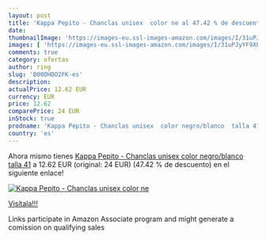 ```yaml
---
layout: post
title: 'Kappa Pepito - Chanclas unisex  color ne al 47.42 % de descuento'
date: 
thumbnailImage: 'https://images-eu.ssl-images-amazon.com/images/I/31uPJyYF9XL._SL200_.jpg'
images: [ 'https://images-eu.ssl-images-amazon.com/images/I/31uPJyYF9XL._SL200_.jpg' ]
comments: true
category: ofertas
author: ring
slug: 'B00OHDO2FK-es'
description:
actualPrice: 12.62 EUR
currency: EUR
price: 12.62
comparePrice: 24 EUR
inStock: true
prodname: 'Kappa Pepito - Chanclas unisex  color negro/blanco  talla 41'
country: 'es'
---
```


Ahora mismo tienes [Kappa Pepito - Chanclas unisex  color negro/blanco  talla 41](https://www.amazon.es/dp/B00OHDO2FK/?tag=tolees-21) a 12.62 EUR (original: 24 EUR) (47.42 %  de descuento) en el siguiente enlace!

[![Kappa Pepito - Chanclas unisex  color ne](https://images-eu.ssl-images-amazon.com/images/I/31uPJyYF9XL._SL200_.jpg)](https://www.amazon.es/dp/B00OHDO2FK/?tag=tolees-21)

[Visítala!!!](https://www.amazon.es/dp/B00OHDO2FK/?tag=tolees-21)

Links participate in Amazon Associate program and might generate a comission on qualifying sales
